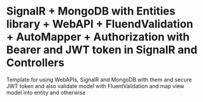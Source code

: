 # SignalR + MongoDB with Entities library + WebAPI + FluendValidation + AutoMapper + Authorization with Bearer and JWT token in SignalR and Controllers
Template for using WebAPIs, SignalR and MongoDB with them and secure JWT token and also validate model with FluentValidation and map view model into entity and otherwise
